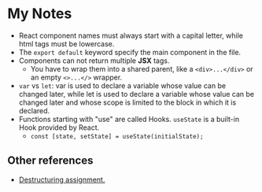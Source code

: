 # My Notes

- React component names must always start with a capital letter, while html tags must be lowercase.
- The `export default` keyword specify the main component in the file.
- Components can not return multiple **JSX** tags.
  - You have to wrap them into a shared parent, like a `<div>...</div>` or an empty `<>...</>` wrapper.
- `var` vs `let`: var is used to declare a variable whose value can be changed later, while let is used to declare a variable whose value can be changed later and whose scope is limited to the block in which it is declared.
- Functions starting with "use" are called Hooks. `useState` is a built-in Hook provided by React.
  - `const [state, setState] = useState(initialState);`


## Other references
- [Destructuring assignment.](https://javascript.info/destructuring-assignment)
